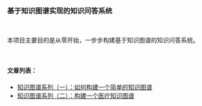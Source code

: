 ### 基于知识图谱实现的知识问答系统

<br/>

本项目主要目的是从零开始，一步步构建基于知识图谱的知识问答系统。

<br/>

#### 文章列表：

* [知识图谱系列（一）：如何构建一个简单的知识图谱](https://blog.csdn.net/jesseyule/article/details/110453709)
* [知识图谱系列（二）：构建一个医疗知识图谱](https://blog.csdn.net/jesseyule/article/details/110477728)



